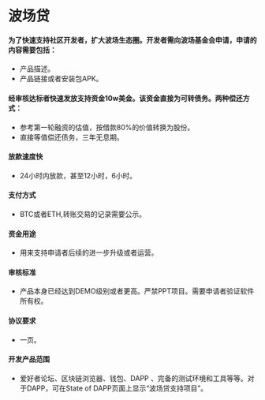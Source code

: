 # 波场贷 

#### 为了快速支持社区开发者，扩大波场生态圈。开发者需向波场基金会申请，申请的内容需要包括：

   + 产品描述。
   + 产品链接或者安装包APK。 

#### 经审核达标者快速发放支持资金10w美金。该资金直接为可转债务。两种偿还方式：

   + 参考第一轮融资的估值，按借款80%的价值转换为股份。
   + 直接等值偿还债务，三年无息期。

#### 放款速度快

   + 24小时内放款，甚至12小时，6小时。

#### 支付方式
   
   + BTC或者ETH,转账交易的记录需要公示。
   
#### 资金用途

   + 用来支持申请者后续的进一步升级或者运营。

#### 审核标准

   + 产品本身已经达到DEMO级别或者更高。严禁PPT项目。需要申请者验证软件所有权。

#### 协议要求

   + 一页。

#### 开发产品范围

   + 爱好者论坛、区块链浏览器、钱包、DAPP 、完备的测试环境和工具等等。对于DAPP，可在State of DAPP页面上显示“波场贷支持项目”。
